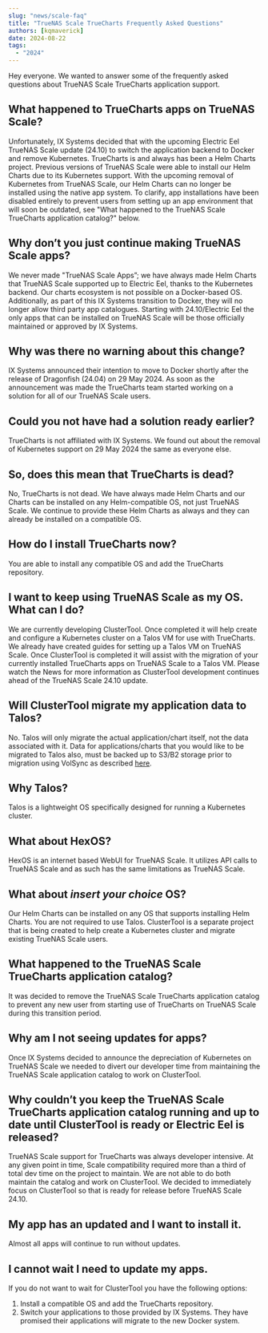 ```yaml
---
slug: "news/scale-faq"
title: "TrueNAS Scale TrueCharts Frequently Asked Questions"
authors: [kqmaverick]
date: 2024-08-22
tags:
  - "2024"
---
```


Hey everyone. We wanted to answer some of the frequently asked questions about TrueNAS Scale TrueCharts application support.

## What happened to TrueCharts apps on TrueNAS Scale?

Unfortunately, IX Systems decided that with the upcoming Electric Eel TrueNAS Scale update (24.10) to switch the application backend to Docker and remove Kubernetes. TrueCharts is and always has been a Helm Charts project. Previous versions of TrueNAS Scale were able to install our Helm Charts due to its Kubernetes support. With the upcoming removal of Kubernetes from TrueNAS Scale, our Helm Charts can no longer be installed using the native app system. To clarify, app installations have been disabled entirely to prevent users from setting up an app environment that will soon be outdated, see "What happened to the TrueNAS Scale TrueCharts application catalog?" below.

## Why don’t you just continue making TrueNAS Scale apps?

We never made "TrueNAS Scale Apps”; we have always made Helm Charts that TrueNAS Scale supported up to Electric Eel, thanks to the Kubernetes backend. Our charts ecosystem is not possible on a Docker-based OS. Additionally, as part of this IX Systems transition to Docker, they will no longer allow third party app catalogues. Starting with 24.10/Electric Eel the only apps that can be installed on TrueNAS Scale will be those officially maintained or approved by IX Systems.

## Why was there no warning about this change?

IX Systems announced their intention to move to Docker shortly after the release of Dragonfish (24.04) on 29 May 2024. As soon as the announcement was made the TrueCharts team started working on a solution for all of our TrueNAS Scale users.

## Could you not have had a solution ready earlier?

TrueCharts is not affiliated with IX Systems. We found out about the removal of Kubernetes support on 29 May 2024 the same as everyone else.

## So, does this mean that TrueCharts is dead?

No, TrueCharts is not dead. We have always made Helm Charts and our Charts can be installed on any Helm-compatible OS, not just TrueNAS Scale. We continue to provide these Helm Charts as always and they can already be installed on a compatible OS.

## How do I install TrueCharts now?

You are able to install any compatible OS and add the TrueCharts repository.

## I want to keep using TrueNAS Scale as my OS. What can I do?

We are currently developing ClusterTool. Once completed it will help create and configure a Kubernetes cluster on a Talos VM for use with TrueCharts. We already have created guides for setting up a Talos VM on TrueNAS Scale. Once ClusterTool is completed it will assist with the migration of your currently installed TrueCharts apps on TrueNAS Scale to a Talos VM. Please watch the News for more information as ClusterTool development continues ahead of the TrueNAS Scale 24.10 update.

## Will ClusterTool migrate my application data to Talos?

No. Talos will only migrate the actual application/chart itself, not the data associated with it. Data for applications/charts that you would like to be migrated to Talos also, must be backed up to S3/B2 storage prior to migration using VolSync as described [here](/clustertool/migrations/scale/#ensure-all-pvc-storage-has-volsync-backups-not-restore-enabled).

## Why Talos?

Talos is a lightweight OS specifically designed for running a Kubernetes cluster.

## What about HexOS?

HexOS is an internet based WebUI for TrueNAS Scale. It utilizes API calls to TrueNAS Scale and as such has the same limitations as TrueNAS Scale.

## What about *insert your choice* OS?

Our Helm Charts can be installed on any OS that supports installing Helm Charts. You are not required to use Talos. ClusterTool is a separate project that is being created to help create a Kubernetes cluster and migrate existing TrueNAS Scale users.

## What happened to the TrueNAS Scale TrueCharts application catalog?

It was decided to remove the TrueNAS Scale TrueCharts application catalog to prevent any new user from starting use of TrueCharts on TrueNAS Scale during this transition period.

## Why am I not seeing updates for apps?

Once IX Systems decided to announce the depreciation of Kubernetes on TrueNAS Scale we needed to divert our developer time from maintaining the TrueNAS Scale application catalog to work on ClusterTool.

## Why couldn’t you keep the TrueNAS Scale TrueCharts application catalog running and up to date until ClusterTool is ready or Electric Eel is released?

TrueNAS Scale support for TrueCharts was always developer intensive. At any given point in time, Scale compatibility required more than a third of total dev time on the project to maintain. We are not able to do both maintain the catalog and work on ClusterTool. We decided to immediately focus on ClusterTool so that is ready for release before TrueNAS Scale 24.10.

## My app has an updated and I want to install it.

Almost all apps will continue to run without updates. 

## I cannot wait I need to update my apps.

If you do not want to wait for ClusterTool you have the following options:

1. Install a compatible OS and add the TrueCharts repository.
2. Switch your applications to those provided by IX Systems. They have promised their applications will migrate to the new Docker system.

